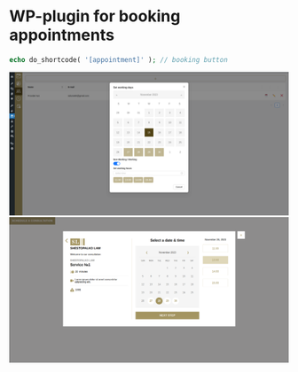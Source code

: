 # WP-plugin for booking appointments

```php
echo do_shortcode( '[appointment]' ); // booking button
```

![alt text](https://github.com/SidunOleh/appointments/blob/main/src/assets/public/img/appointments-admin.png?raw=true)
![alt text](https://github.com/SidunOleh/appointments/blob/main/src/assets/public/img/appointments-client.png?raw=true)